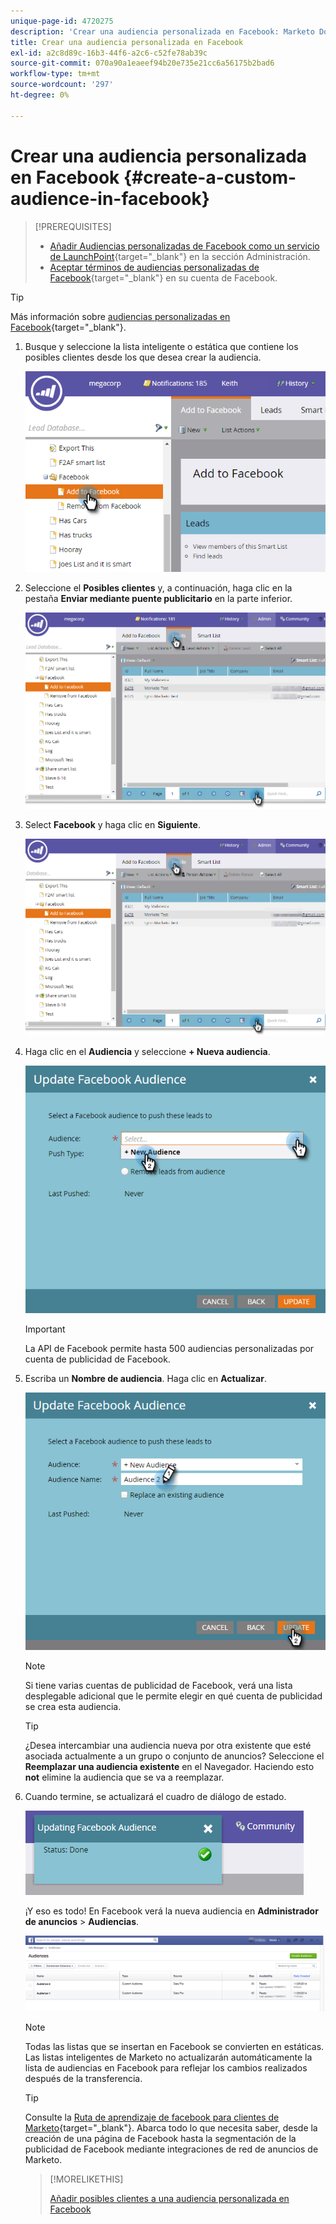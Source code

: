 ```yaml
---
unique-page-id: 4720275
description: 'Crear una audiencia personalizada en Facebook: Marketo Docs: documentación del producto'
title: Crear una audiencia personalizada en Facebook
exl-id: a2c8d89c-16b3-44f6-a2c6-c52fe78ab39c
source-git-commit: 070a90a1eaeef94b20e735e21cc6a56175b2bad6
workflow-type: tm+mt
source-wordcount: '297'
ht-degree: 0%

---
```


# Crear una audiencia personalizada en Facebook {#create-a-custom-audience-in-facebook}

>[!PREREQUISITES]
>
>* [Añadir Audiencias personalizadas de Facebook como un servicio de LaunchPoint](/help/marketo/product-docs/demand-generation/ad-network-integrations/add-facebook-custom-audiences-as-a-launchpoint-service.md){target=&quot;_blank&quot;} en la sección Administración.
>* [Aceptar términos de audiencias personalizadas de Facebook](https://www.facebook.com/ads/manage/customaudiences/tos.php){target=&quot;_blank&quot;} en su cuenta de Facebook.


>[!TIP]
>
>Más información sobre [audiencias personalizadas en Facebook](https://www.facebook.com/help/341425252616329){target=&quot;_blank&quot;}.

1. Busque y seleccione la lista inteligente o estática que contiene los posibles clientes desde los que desea crear la audiencia.

   ![](assets/create-a-custom-audience-in-facebook-1.png)

1. Seleccione el **Posibles clientes** y, a continuación, haga clic en la pestaña **Enviar mediante puente publicitario** en la parte inferior.

   ![](assets/create-a-custom-audience-in-facebook-2.png)

1. Select **Facebook** y haga clic en **Siguiente**.

   ![](assets/create-a-custom-audience-in-facebook-3.png)

1. Haga clic en el **Audiencia** y seleccione **+ Nueva audiencia**.

   ![](assets/create-a-custom-audience-in-facebook-4.png)

   >[!IMPORTANT]
   >
   >La API de Facebook permite hasta 500 audiencias personalizadas por cuenta de publicidad de Facebook.

1. Escriba un **Nombre de audiencia**. Haga clic en **Actualizar**.

   ![](assets/create-a-custom-audience-in-facebook-5.png)

   >[!NOTE]
   >
   >Si tiene varias cuentas de publicidad de Facebook, verá una lista desplegable adicional que le permite elegir en qué cuenta de publicidad se crea esta audiencia.

   >[!TIP]
   >
   >¿Desea intercambiar una audiencia nueva por otra existente que esté asociada actualmente a un grupo o conjunto de anuncios? Seleccione el **Reemplazar una audiencia existente** en el Navegador. Haciendo esto **not** elimine la audiencia que se va a reemplazar.

1. Cuando termine, se actualizará el cuadro de diálogo de estado.

   ![](assets/create-a-custom-audience-in-facebook-6.png)

   ¡Y eso es todo! En Facebook verá la nueva audiencia en **Administrador de anuncios** > **Audiencias**.

   ![](assets/create-a-custom-audience-in-facebook-7.png)

   >[!NOTE]
   >
   >Todas las listas que se insertan en Facebook se convierten en estáticas. Las listas inteligentes de Marketo no actualizarán automáticamente la lista de audiencias en Facebook para reflejar los cambios realizados después de la transferencia.

   >[!TIP]
   >
   >Consulte la [Ruta de aprendizaje de facebook para clientes de Marketo](https://facebook.exceedlms.com/student/enrollments/create_enrollment_from_token/BF9TqSaCvM73PP4ScjhCm4fi){target=&quot;_blank&quot;}. Abarca todo lo que necesita saber, desde la creación de una página de Facebook hasta la segmentación de la publicidad de Facebook mediante integraciones de red de anuncios de Marketo.

   >[!MORELIKETHIS]
   >
   >[Añadir posibles clientes a una audiencia personalizada en Facebook](/help/marketo/product-docs/demand-generation/facebook/add-leads-to-a-custom-audience-in-facebook.md)
